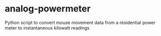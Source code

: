 analog-powermeter
=================

Python script to convert mouse movement data from a residential power meter to instantaneous kilowatt readings
